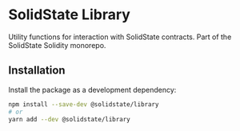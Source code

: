 # SolidState Library

Utility functions for interaction with SolidState contracts. Part of the SolidState Solidity monorepo.

## Installation

Install the package as a development dependency:

```bash
npm install --save-dev @solidstate/library
# or
yarn add --dev @solidstate/library
```
